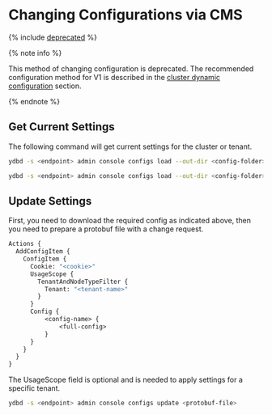 # Changing Configurations via CMS

{% include [deprecated](_includes/deprecated.md) %}

{% note info %}

This method of changing configuration is deprecated. The recommended configuration method for V1 is described in the [cluster dynamic configuration](./dynamic-config.md) section.

{% endnote %}

## Get Current Settings

The following command will get current settings for the cluster or tenant.

```bash
ydbd -s <endpoint> admin console configs load --out-dir <config-folder>
```

```bash
ydbd -s <endpoint> admin console configs load --out-dir <config-folder> --tenant <tenant-name>
```

## Update Settings

First, you need to download the required config as indicated above, then you need to prepare a protobuf file with a change request.

```proto
Actions {
  AddConfigItem {
    ConfigItem {
      Cookie: "<cookie>"
      UsageScope {
        TenantAndNodeTypeFilter {
          Tenant: "<tenant-name>"
        }
      }
      Config {
          <config-name> {
              <full-config>
          }
      }
    }
  }
}
```

The UsageScope field is optional and is needed to apply settings for a specific tenant.

```bash
ydbd -s <endpoint> admin console configs update <protobuf-file>
```